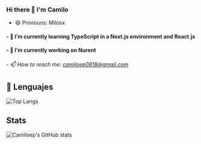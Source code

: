 ### Hi there 👋 I'm Camilo
- 😄 Pronouns: Milosx

#### - 🌱 I’m currently learning TypeScript in a Next.js environment and React.js
#### - 🔭 I’m currently working on Nurent



###### - 📫 How to reach me: camiloep0818@gmail.com

## 💬 Lenguajes

![Top Langs](https://github-readme-stats.vercel.app/api/top-langs/?username=Camiloep&size_weight=0.5&count_weight=0.5)


## Stats

![Camiloep's GitHub stats](https://github-readme-stats.vercel.app/api?username=Camiloep\&rank_icon=github)

